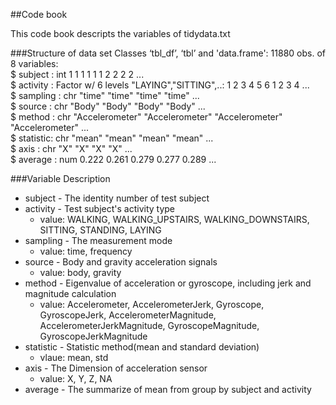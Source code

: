 ##Code book

This code book descripts the variables of tidydata.txt

###Structure of data set
Classes ‘tbl_df’, ‘tbl’ and 'data.frame':	11880 obs. of  8 variables:  
 $ subject  : int  1 1 1 1 1 1 2 2 2 2 ...  
 $ activity : Factor w/ 6 levels "LAYING","SITTING",..: 1 2 3 4 5 6 1 2 3 4 ...  
 $ sampling : chr  "time" "time" "time" "time" ...  
 $ source   : chr  "Body" "Body" "Body" "Body" ...  
 $ method   : chr  "Accelerometer" "Accelerometer" "Accelerometer" "Accelerometer" ...  
 $ statistic: chr  "mean" "mean" "mean" "mean" ...  
 $ axis     : chr  "X" "X" "X" "X" ...  
 $ average  : num  0.222 0.261 0.279 0.277 0.289 ...  

###Variable Description
* subject - The identity number of test subject  
* activity - Test subject's activity type  
  * value: WALKING, WALKING_UPSTAIRS, WALKING_DOWNSTAIRS, SITTING, STANDING, LAYING
* sampling - The measurement mode
  * value: time, frequency
* source - Body and gravity acceleration signals
  * value: body, gravity
* method - Eigenvalue of acceleration or gyroscope, including jerk and magnitude calculation
  * value: Accelerometer, AccelerometerJerk, Gyroscope, GyroscopeJerk, AccelerometerMagnitude, AccelerometerJerkMagnitude, GyroscopeMagnitude, GyroscopeJerkMagnitude    
* statistic - Statistic method(mean and standard deviation)
  * vlaue: mean, std
* axis - The Dimension of acceleration sensor
  * value: X, Y, Z, NA 
* average - The summarize of mean from group by subject and activity
